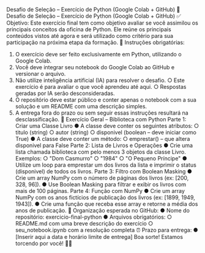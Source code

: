 Desafio de Seleção – Exercício de Python (Google Colab + GitHub)
🧪 Desafio de Seleção – Exercício de Python (Google Colab + GitHub)
✅ Objetivo:
Este exercício final tem como objetivo avaliar se você assimilou os principais conceitos da oficina de Python. Ele reúne os principais conteúdos vistos até agora e será utilizado como critério para sua participação na próxima etapa da formação.
🚨 Instruções obrigatórias:
1. O exercício deve ser feito exclusivamente em Python, utilizando o Google Colab.
2. Você deve integrar seu notebook do Google Colab ao GitHub e versionar o arquivo.
3. Não utilize inteligência artificial (IA) para resolver o desafio.
  ○ Este exercício é para avaliar o que você aprendeu até aqui.
  ○ Respostas geradas por IA serão desconsideradas.
4. O repositório deve estar público e conter apenas o notebook com a sua solução e um README com uma descrição simples.
5. A entrega fora do prazo ou sem seguir essas instruções resultará na desclassificação.
🧠 Exercício Geral – Biblioteca com Python
Parte 1: Criar uma Classe Livro
● A classe deve conter os seguintes atributos:
  ○ titulo (string)
  ○ autor (string)
  ○ disponivel (boolean – deve iniciar como True)
● A classe deve conter um método:
  ○ emprestar() – que altera disponivel para False
Parte 2: Lista de Livros e Operações
● Crie uma lista chamada biblioteca com pelo menos 3 objetos da classe Livro. Exemplos:
  ○ "Dom Casmurro"
  ○ "1984"
  ○ "O Pequeno Príncipe"
● Utilize um loop para emprestar um dos livros da lista e imprimir o status (disponivel) de todos os livros.
Parte 3: Filtro com Boolean Masking
● Crie um array NumPy com o número de páginas dos livros (ex: [200, 328, 96]).
● Use Boolean Masking para filtrar e exibir os livros com mais de 100 páginas.
Parte 4: Função com NumPy
● Crie um array NumPy com os anos fictícios de publicação dos livros (ex: [1899, 1949, 1943]).
● Crie uma função que receba esse array e retorne a média dos anos de publicação.
📂 Organização esperada no GitHub:
● Nome do repositório: exercicio-final-python
● Arquivos obrigatórios:
  ○ README.md com uma breve descrição do exercício
○ seu_notebook.ipynb com a resolução completa
⏰ Prazo para entrega:
● [Inserir aqui a data e horário limite de entrega]
Boa sorte! Estamos torcendo por você! 💜🐍
